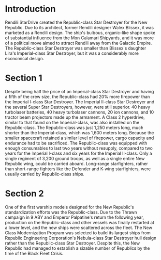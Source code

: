 # Introduction

Rendili StarDrive created the Republic-class Star Destroyer for the New Republic.
Due to its architect, former Rendili designer Walex Blissex, it was marketed as a Rendili design.
The ship's bulbous, organic-like shape spoke of substantial influence from the Mon Calamari Shipyards, and it was more of a political move aimed to attract Rendili away from the Galactic Empire.
The Republic-class Star Destroyer was smaller than Blissex's daughter Lira's Imperial-class Star Destroyer, but it was a considerably more economical design.

# Section 1

Despite being half the price of an Imperial-class Star Destroyer and having a fifth of the crew size, the Republic-class had 20% more firepower than the Imperial I-class Star Destroyer.
The Imperial II-class Star Destroyer and the several Super Star Destroyers, however, were still superior.
40 heavy turbolaser batteries, 40 heavy turbolaser cannons, 20 ion cannons, and 10 tractor beam projectors made up the armament.
A Class 2 hyperdrive, similar to that found on the Imperial-class, was also installed on the Republic-class.
The Republic-class was just 1,250 meters long, much shorter than the Imperial-class, which was 1,600 meters long.
Because the smaller spacecraft retained a similar level of firepower, cargo capacity and endurance had to be sacrificed.
The Republic-class was equipped with enough consumables to last two years without resupply, compared to two years for the Imperial I-class and six years for the Imperial II-class.
Only a single regiment of 3,200 ground troops, as well as a single entire New Republic wing, could be carried aboard.
Long-range starfighters, rather than short-range fighters like the Defender and K-wing starfighters, were usually carried by Republic-class ships.

# Section 2

One of the first warship models designed for the New Republic's standardization efforts was the Republic-class.
Due to the Thrawn campaign in 9 ABY and Emperor Palpatine's return the following year, production on the Republic-class and other vessels was finally restarted at a lower level, and the new ships were scattered across the fleet.
The New Class Modernization Program was selected to build its largest ships from Republic Engineering Corporation's Nebula-class Star Destroyer hull design rather than the Republic-class Star Destroyer.
Despite this, the New Republic had managed to establish a sizable number of Republics by the time of the Black Fleet Crisis.
